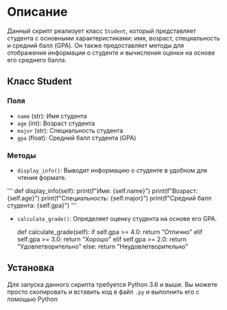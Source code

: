 # Описание

Данный скрипт реализует класс `Student`, который представляет студента с основными характеристиками:
имя, возраст, специальность и средний балл (GPA).
Он также предоставляет методы для отображения информации о студенте и вычисления оценки на основе его
среднего балла.

## Класс Student

### Поля

- `name` (str): Имя студента
- `age` (int): Возраст студента
- `major` (str): Специальность студента
- `gpa` (float): Средний балл студента (GPA)

### Методы

- `display_info()`: Выводит информацию о студенте в удобном для чтения формате.
  
'''
  def display_info(self):
      print(f"Имя: {self.name}")
      print(f"Возраст: {self.age}")
      print(f"Специальность: {self.major}")
      print(f"Средний балл студента: {self.gpa}")
'''

- `calculate_grade()`: Определяет оценку студента на основе его GPA.
  

  def calculate_grade(self):
      if self.gpa >= 4.0:
          return "Отлично"
      elif self.gpa >= 3.0:
          return "Хорошо"
      elif self.gpa >= 2.0:
          return "Удовлетворительно"
      else:
          return "Неудовлетворительно"

## Установка

Для запуска данного скрипта требуется Python 3.6 и выше. Вы можете просто скопировать и вставить код
в файл `.py` и выполнить его с помощью Python
